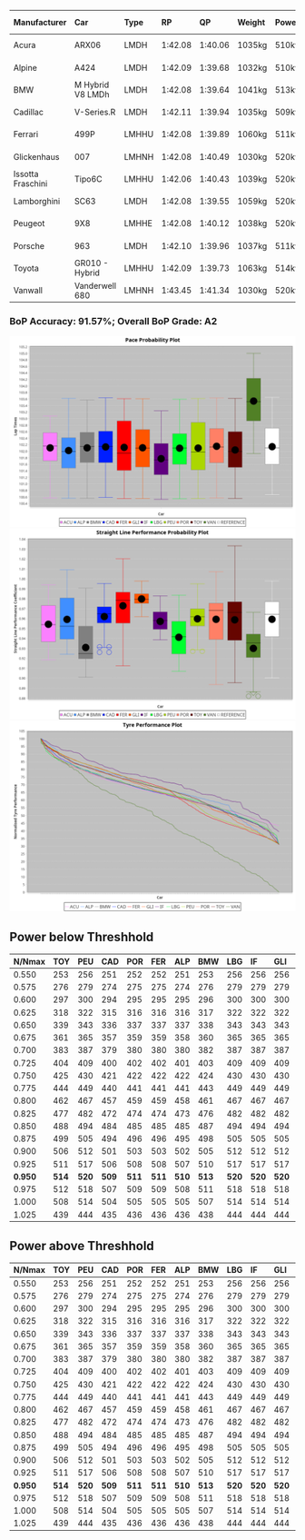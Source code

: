 |Manufacturer|Car|Type|RP|QP|Weight|Power¹|Threshhold|PINC|Power²|E/Stint|AVG Vmax|FDS|RDLC|L/Stint|BOP-Grade|ModelAccuracy|ModelPoints|Match%|
|:-|:-|:-|:-|:-|:-|:-|:-|:-|:-|:-|:-|:-|:-|:-|:-|:-|:-|:-|
|Acura|ARX06|LMDH|1:42.08|1:40.06|1035kg|510kw|210.0kph|0%|510kw|902MJ|292.24kph-308.29kph|-|1.02|33|-B2|100.00%|995|81.48%|
|Alpine|A424|LMDH|1:42.09|1:39.68|1032kg|510kw|210.0kph|0%|510kw|900MJ|293.19kph-312.31kph|-|1.03|33|~A1|81.46%|523|100.00%|
|BMW|M Hybrid V8 LMDh|LMDH|1:42.08|1:39.64|1041kg|513kw|210.0kph|0%|513kw|896MJ|289.18kph-311.07kph|-|1.02|33|~A1|98.60%|1690|95.34%|
|Cadillac|V-Series.R|LMDH|1:42.11|1:39.94|1035kg|509kw|210.0kph|0%|509kw|882MJ|288.11kph-310.67kph|-|1.02|33|~A1|98.38%|1765|97.90%|
|Ferrari|499P|LMHHU|1:42.08|1:39.89|1060kg|511kw|210.0kph|0%|511kw|892MJ|291.75kph-312.54kph|190kph|1.03|33|~A1|92.24%|2247|99.60%|
|Glickenhaus|007|LMHNH|1:42.08|1:40.49|1030kg|520kw|210.0kph|0%|520kw|913MJ|297.96kph-308.98kph|-|0.95|33|+A2|96.18%|554|91.51%|
|Issotta Fraschini|Tipo6C|LMHHU|1:42.06|1:40.43|1039kg|520kw|210.0kph|0%|520kw|918MJ|295.09kph-304.96kph|190kph|1.07|33|+A2|66.67%|96|92.80%|
|Lamborghini|SC63|LMDH|1:42.08|1:39.55|1059kg|520kw|210.0kph|0%|520kw|901MJ|290.22kph-307.06kph|-|1.03|33|~A1|96.77%|419|96.67%|
|Peugeot|9X8|LMHHE|1:42.08|1:40.12|1038kg|520kw|210.0kph|0%|520kw|911MJ|289.55kph-311.29kph|150kph|1.02|33|~A1|87.65%|1795|100.00%|
|Porsche|963|LMDH|1:42.10|1:39.96|1037kg|511kw|210.0kph|0%|511kw|893MJ|289.84kph-311.57kph|-|1.02|33|~A1|96.81%|5438|98.44%|
|Toyota|GR010 - Hybrid|LMHHU|1:42.09|1:39.73|1063kg|514kw|210.0kph|0%|514kw|905MJ|289.31kph-318.96kph|190kph|1.03|33|~A1|86.04%|1751|100.00%|
|Vanwall|Vanderwell 680|LMHNH|1:43.45|1:41.34|1030kg|520kw|210.0kph|0%|520kw|901MJ|284.38kph-305.38kph|-|1.01|33|+Ω1|91.42%|501|45.06%|

### BoP Accuracy: 91.57%; Overall BoP Grade: A2
![](BOP/WECTEC/QATAR/BASIC/IMG/AUTO.png)![](BOP/WECTEC/QATAR/BASIC/IMG/AUTO_sp.png)![](BOP/WECTEC/QATAR/BASIC/IMG/AUTO_tw.png)
## Power below Threshhold
|N/Nmax|TOY|PEU|CAD|POR|FER|ALP|BMW|LBG|IF|GLI|VAN|ACU|
|:-|:-|:-|:-|:-|:-|:-|:-|:-|:-|:-|:-|:-|
|0.550|253|256|251|252|252|251|253|256|256|256|256|251|
|0.575|276|279|274|275|275|274|276|279|279|279|279|274|
|0.600|297|300|294|295|295|295|296|300|300|300|300|295|
|0.625|318|322|315|316|316|316|317|322|322|322|322|316|
|0.650|339|343|336|337|337|337|338|343|343|343|343|337|
|0.675|361|365|357|359|359|358|360|365|365|365|365|358|
|0.700|383|387|379|380|380|380|382|387|387|387|387|380|
|0.725|404|409|400|402|402|401|403|409|409|409|409|401|
|0.750|425|430|421|422|422|422|424|430|430|430|430|422|
|0.775|444|449|440|441|441|441|443|449|449|449|449|441|
|0.800|462|467|457|459|459|458|461|467|467|467|467|458|
|0.825|477|482|472|474|474|473|476|482|482|482|482|473|
|0.850|488|494|484|485|485|485|487|494|494|494|494|485|
|0.875|499|505|494|496|496|495|498|505|505|505|505|495|
|0.900|506|512|501|503|503|502|505|512|512|512|512|502|
|0.925|511|517|506|508|508|507|510|517|517|517|517|507|
|**0.950**|**514**|**520**|**509**|**511**|**511**|**510**|**513**|**520**|**520**|**520**|**520**|**510**|
|0.975|512|518|507|509|509|508|511|518|518|518|518|508|
|1.000|508|514|504|505|505|505|507|514|514|514|514|505|
|1.025|439|444|435|436|436|436|438|444|444|444|444|436|

## Power above Threshhold
|N/Nmax|TOY|PEU|CAD|POR|FER|ALP|BMW|LBG|IF|GLI|VAN|ACU|
|:-|:-|:-|:-|:-|:-|:-|:-|:-|:-|:-|:-|:-|
|0.550|253|256|251|252|252|251|253|256|256|256|256|251|
|0.575|276|279|274|275|275|274|276|279|279|279|279|274|
|0.600|297|300|294|295|295|295|296|300|300|300|300|295|
|0.625|318|322|315|316|316|316|317|322|322|322|322|316|
|0.650|339|343|336|337|337|337|338|343|343|343|343|337|
|0.675|361|365|357|359|359|358|360|365|365|365|365|358|
|0.700|383|387|379|380|380|380|382|387|387|387|387|380|
|0.725|404|409|400|402|402|401|403|409|409|409|409|401|
|0.750|425|430|421|422|422|422|424|430|430|430|430|422|
|0.775|444|449|440|441|441|441|443|449|449|449|449|441|
|0.800|462|467|457|459|459|458|461|467|467|467|467|458|
|0.825|477|482|472|474|474|473|476|482|482|482|482|473|
|0.850|488|494|484|485|485|485|487|494|494|494|494|485|
|0.875|499|505|494|496|496|495|498|505|505|505|505|495|
|0.900|506|512|501|503|503|502|505|512|512|512|512|502|
|0.925|511|517|506|508|508|507|510|517|517|517|517|507|
|**0.950**|**514**|**520**|**509**|**511**|**511**|**510**|**513**|**520**|**520**|**520**|**520**|**510**|
|0.975|512|518|507|509|509|508|511|518|518|518|518|508|
|1.000|508|514|504|505|505|505|507|514|514|514|514|505|
|1.025|439|444|435|436|436|436|438|444|444|444|444|436|
